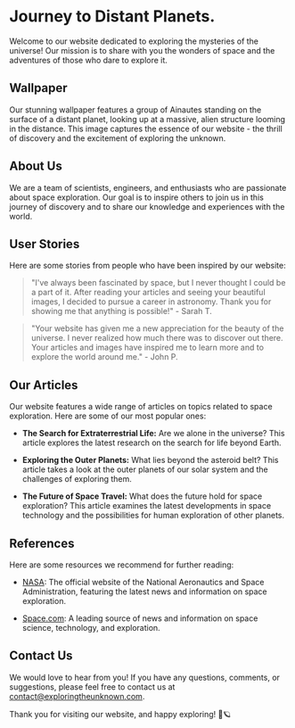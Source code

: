 <!--
Write me content for website with wallpaper which alt text is:

"A group of Ainautes standing on the surface of a distant planet, looking up at a massive, alien structure looming in the distance."

The name/title of the page should not be 1:1 copy of the alt text but rather a real content of the website which is using this wallpaper.

- Use markdown format
- Start with the heading
- The content should look like a real website
- Include real sections like references, contact, user stories, etc. use things relevant to the page purpose.
- Feel free to use structure like headings, bullets, numbering, blockquotes, paragraphs, horizontal lines, etc.
- You can use formatting like bold or _italic_
- You can include UTF-8 emojis
- Links should be only #hash anchors (and you can refer to the document itself)
- Do not include images
-->

<!--font:Poppins-->

# Journey to Distant Planets.

Welcome to our website dedicated to exploring the mysteries of the universe! Our mission is to share with you the wonders of space and the adventures of those who dare to explore it.

## Wallpaper

Our stunning wallpaper features a group of Ainautes standing on the surface of a distant planet, looking up at a massive, alien structure looming in the distance. This image captures the essence of our website - the thrill of discovery and the excitement of exploring the unknown.

## About Us

We are a team of scientists, engineers, and enthusiasts who are passionate about space exploration. Our goal is to inspire others to join us in this journey of discovery and to share our knowledge and experiences with the world.

## User Stories

Here are some stories from people who have been inspired by our website:

> "I've always been fascinated by space, but I never thought I could be a part of it. After reading your articles and seeing your beautiful images, I decided to pursue a career in astronomy. Thank you for showing me that anything is possible!" - Sarah T.

> "Your website has given me a new appreciation for the beauty of the universe. I never realized how much there was to discover out there. Your articles and images have inspired me to learn more and to explore the world around me." - John P.

## Our Articles

Our website features a wide range of articles on topics related to space exploration. Here are some of our most popular ones:

-   **The Search for Extraterrestrial Life:** Are we alone in the universe? This article explores the latest research on the search for life beyond Earth.

-   **Exploring the Outer Planets:** What lies beyond the asteroid belt? This article takes a look at the outer planets of our solar system and the challenges of exploring them.

-   **The Future of Space Travel:** What does the future hold for space exploration? This article examines the latest developments in space technology and the possibilities for human exploration of other planets.

## References

Here are some resources we recommend for further reading:

-   [NASA](#): The official website of the National Aeronautics and Space Administration, featuring the latest news and information on space exploration.

-   [Space.com](#): A leading source of news and information on space science, technology, and exploration.

## Contact Us

We would love to hear from you! If you have any questions, comments, or suggestions, please feel free to contact us at [contact@exploringtheunknown.com](mailto:contact@exploringtheunknown.com).

Thank you for visiting our website, and happy exploring! 🚀🪐
